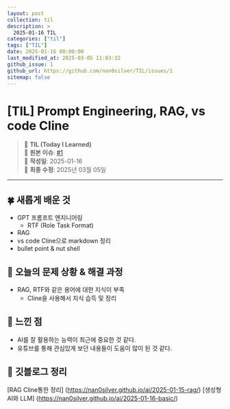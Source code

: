 ```yaml
---
layout: post
collection: til
description: >
  2025-01-16 TIL
categories: ["til"]
tags: ["TIL"]
date: 2025-01-16 00:00:00
last_modified_at: 2025-03-05 11:03:32
github_issue: 1
github_url: https://github.com/nan0silver/TIL/issues/1
sitemap: false
---
```


# [TIL] Prompt Engineering, RAG, vs code Cline

> 📝 **TIL (Today I Learned)**  
> 🔗 **원본 이슈**: [#1](https://github.com/nan0silver/TIL/issues/1)  
> 📅 **작성일**: 2025-01-16  
> 🔄 **최종 수정**: 2025년 03월 05일

---


## 🍀 새롭게 배운 것
- GPT 프롬프트 엔지니어링
   - RTF (Role Task Format)
- RAG
- vs code Cline으로 markdown 정리
- bullet point & nut shell

## 🍎 오늘의 문제 상황 & 해결 과정
- RAG, RTF와 같은 용어에 대한 지식이 부족
   - Cline을 사용해서 지식 습득 및 정리

## 🦄 느낀 점
- AI를 잘 활용하는 능력이 최근에 중요한 것 같다. 
- 유튜브를 통해 관심있게 보던 내용들이 도움이 많이 된 것 같다.

## 🐬 깃블로그 정리
[RAG Cline통한 정리] (https://nan0silver.github.io/ai/2025-01-15-rag/)
[생성형 AI와 LLM] (https://nan0silver.github.io/ai/2025-01-16-basic/)

